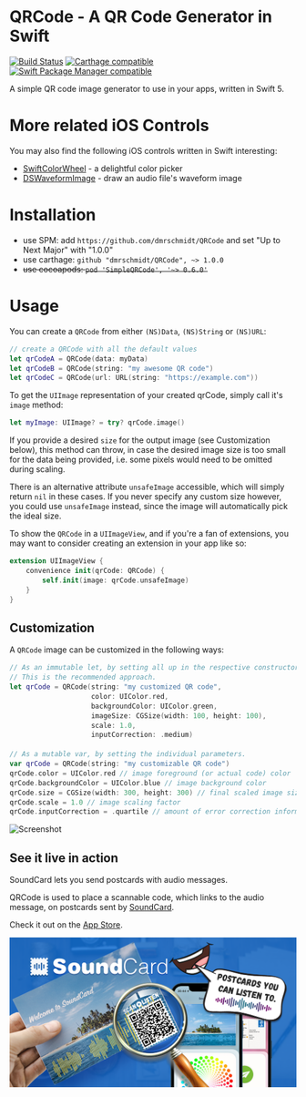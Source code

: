 # QRCode - A QR Code Generator in Swift

[![Build Status](https://travis-ci.org/dmrschmidt/QRCode.svg?branch=master)](https://travis-ci.org/dmrschmidt/QRCode/)
[![Carthage compatible](https://img.shields.io/badge/Carthage-compatible-4BC51D.svg?style=flat)](https://github.com/Carthage/Carthage)
[![Swift Package Manager compatible](https://img.shields.io/badge/spm-compatible-brightgreen.svg?style=flat)](https://swift.org/package-manager)

A simple QR code image generator to use in your apps, written in Swift 5.

# More related iOS Controls

You may also find the following iOS controls written in Swift interesting:

* [SwiftColorWheel](https://github.com/dmrschmidt/SwiftColorWheel) - a delightful color picker
* [DSWaveformImage](https://github.com/dmrschmidt/DSWaveformImage) - draw an audio file's waveform image


# Installation

* use SPM: add `https://github.com/dmrschmidt/QRCode` and set "Up to Next Major" with "1.0.0"
* use carthage: `github "dmrschmidt/QRCode", ~> 1.0.0`
* ~~use cocoapods: `pod 'SimpleQRCode', '~> 0.6.0'`~~

# Usage

You can create a `QRCode` from either `(NS)Data`, `(NS)String` or `(NS)URL`:

```swift
// create a QRCode with all the default values
let qrCodeA = QRCode(data: myData)
let qrCodeB = QRCode(string: "my awesome QR code")
let qrCodeC = QRCode(url: URL(string: "https://example.com"))
```

To get the `UIImage` representation of your created qrCode, simply call it's
`image` method:

```swift
let myImage: UIImage? = try? qrCode.image()
```

If you provide a desired `size` for the output image (see Customization below),
this method can throw, in case the desired image size is too small for the data
being provided, i.e. some pixels would need to be omitted during scaling.

There is an alternative attribute `unsafeImage` accessible, which will simply
return `nil` in these cases. If you never specify any custom size however, you
could use `unsafeImage` instead, since the image will automatically pick the
ideal size.

To show the `QRCode` in a `UIImageView`, and if you're a fan of extensions,
you may want to consider creating an extension in your app like so:

```swift
extension UIImageView {
    convenience init(qrCode: QRCode) {
        self.init(image: qrCode.unsafeImage)
    }    
}
```

## Customization

A `QRCode` image can be customized in the following ways:

```swift
// As an immutable let, by setting all up in the respective constructors.
// This is the recommended approach.
let qrCode = QRCode(string: "my customized QR code",
                    color: UIColor.red,
                    backgroundColor: UIColor.green,
                    imageSize: CGSize(width: 100, height: 100),
                    scale: 1.0,
                    inputCorrection: .medium)

// As a mutable var, by setting the individual parameters.
var qrCode = QRCode(string: "my customizable QR code")
qrCode.color = UIColor.red // image foreground (or actual code) color
qrCode.backgroundColor = UIColor.blue // image background color
qrCode.size = CGSize(width: 300, height: 300) // final scaled image size
qrCode.scale = 1.0 // image scaling factor
qrCode.inputCorrection = .quartile // amount of error correction information added
```

![Screenshot](https://github.com/dmrschmidt/QRCode/blob/main/screenshot.png)

## See it live in action

SoundCard lets you send postcards with audio messages.

QRCode is used to place a scannable code, which links to the audio message, on postcards sent by [SoundCard](https://www.soundcard.io).

Check it out on the [App Store](http://bit.ly/soundcardio).

<img src="https://github.com/dmrschmidt/QRCode/blob/main/screenshot2.png" alt="Screenshot">
